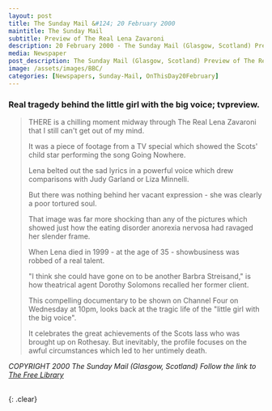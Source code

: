 ```yaml
---
layout: post
title: The Sunday Mail &#124; 20 February 2000
maintitle: The Sunday Mail
subtitle: Preview of The Real Lena Zavaroni
description: 20 February 2000 - The Sunday Mail (Glasgow, Scotland) Preview of The Real Lena Zavaroni.
media: Newspaper
post_description: The Sunday Mail (Glasgow, Scotland) Preview of The Real Lena Zavaroni.
image: /assets/images/BBC/
categories: [Newspapers, Sunday-Mail, OnThisDay20February]
---
```


### Real tragedy behind the little girl with the big voice; tvpreview.

> THERE is a chilling moment midway through The Real Lena Zavaroni that I still can't get out of my mind.
>
> It was a piece of footage from a TV special which showed the Scots' child star performing the song Going Nowhere.
>
> Lena belted out the sad lyrics in a powerful voice which drew comparisons with Judy Garland or Liza Minnelli.
>
> But there was nothing behind her vacant expression - she was clearly a poor tortured soul.
>
> That image was far more shocking than any of the pictures which showed just how the eating disorder anorexia nervosa had ravaged her slender frame.
>
> When Lena died in 1999 - at the age of 35 - showbusiness was robbed of a real talent.
>
> "I think she could have gone on to be another Barbra Streisand," is how theatrical agent Dorothy Solomons recalled her former client.
>
> This compelling documentary to be shown on Channel Four on Wednesday at 10pm, looks back at the tragic life of the "little girl with the big voice".
>
> It celebrates the great achievements of the Scots lass who was brought up on Rothesay. But inevitably, the profile focuses on the awful circumstances which led to her untimely death.

<!--
> Lena rocketed to fame in 1974 when she won Opportunity Knocks five times in a row at the tender age of nine.
>
> She lived to be a star - but, sadly, it was stardom that killed her.
>
> "She wasn't a precocious little girl. She just enjoyed singing," said her father, Victor Zavaroni.
>
> "When she sang for President Ford and met stars like Frank Sinatra and Lucille Ball, it was unbelievable. I expected to wake up from a dream."
>
> The dream was soon to turn into a nightmare. When Lena hit the big time she was packed off to London to live with agent Dorothy Solomons. The stifling atmosphere of living with adults in a big city most certainly took its toll.
>
> And Solomons spoke in a detached way about the child star placed in her care.
>
> She said: "Due to her age, Lena could only do 39 dates a year. There wasn't the opportunity for her to make a lot of money."
>
> I'm sure Solomons cared for Lena - but you'd never guess it from her unemotional manner. At the age of 14, concern grew about Lena's health. She was painfully thin - and anorexia nervosa began to strangle her in a vice- like grip.
>
> Victor Zavaroni said: "I thought it was just the transition between being a teenager and an adult - I never thought in a million years she wasn't eating."
>
> It was also eerie to hear Lena's younger sister Carla - who looks uncannily like her - describe that period.
>
> "Her illness overtook her life completely," said Carla. "She had changed - the sister I was looking for wasn't there any more."
>
> Lena's sad end makes shocking viewing. Her career was over by 19 - and video footage of an ill- fated comeback eight years later is disturbing.
>
> At the end of her life, the brightest star from the Isle of Bute was a pitiful figure who lived on state benefits.
>
> Strange as it seems, The Real Lena Zavaroni could have some educational value. If just one troubled teenage girl, who suffers from anorexia nervosa, watches this documentary and decides to sort out her life - then Lena Zavaroni's legacy will be much more than an amazing voice.
-->
<cite>COPYRIGHT 2000 The Sunday Mail (Glasgow, Scotland) Follow the link to <a class="external-link" href="https://www.thefreelibrary.com/Real+tragedy+behind+the+little+girl+with+the+big+voice%3b+tvpreview.-a060595026">The Free Library</a></cite>

<br />{: .clear}

